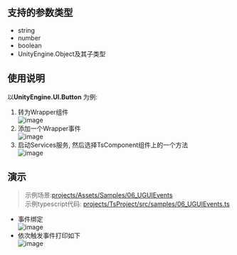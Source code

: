 ## 支持的参数类型
- string
- number
- boolean
- UnityEngine.Object及其子类型

## 使用说明
以**UnityEngine.UI.Button** 为例:

1. 转为Wrapper组件  
![image](https://user-images.githubusercontent.com/45587825/227753184-a38abb02-8aa3-4c12-8b85-f269794b4d1c.png)
2. 添加一个Wrapper事件  
![image](https://user-images.githubusercontent.com/45587825/227753165-adbce705-7a5f-4302-be90-fce1934e2850.png)
3. 启动Services服务, 然后选择TsComponent组件上的一个方法  
![image](https://user-images.githubusercontent.com/45587825/227753269-bf4222fc-4e08-4385-b50e-973b4b173d1d.png)

## 演示
> 示例场景:[projects/Assets/Samples/06_UGUIEvents](../projects/Assets/Samples/06_UGUIEvents/)  
> 示例typescript代码: [projects/TsProject/src/samples/06_UGUIEvents.ts](../projects/TsProject/src/samples/06_UGUIEvents.ts)  

- 事件绑定  
![image](https://user-images.githubusercontent.com/45587825/227753354-fcaab716-9c26-4ad3-a20d-0fb3215f612f.png)
- 依次触发事件打印如下  
![image](https://user-images.githubusercontent.com/45587825/227753412-976d800a-3789-4039-8a63-c5335f5bf63e.png)